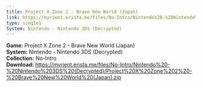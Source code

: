```yaml
---
title: Project X Zone 2 - Brave New World (Japan)
link: https://myrient.erista.me/files/No-Intro/Nintendo%20-%20Nintendo%203DS%20(Decrypted)/Project%20X%20Zone%202%20-%20Brave%20New%20World%20(Japan).zip
type: single1
System: Nintendo - Nintendo 3DS (Decrypted)
---
```

<b>Game:</b> Project X Zone 2 - Brave New World (Japan)<br>
<b>System:</b> Nintendo - Nintendo 3DS (Decrypted)<br>
<b>Collection:</b> No-Intro<br>
<b>Download:</b> https://myrient.erista.me/files/No-Intro/Nintendo%20-%20Nintendo%203DS%20(Decrypted)/Project%20X%20Zone%202%20-%20Brave%20New%20World%20(Japan).zip